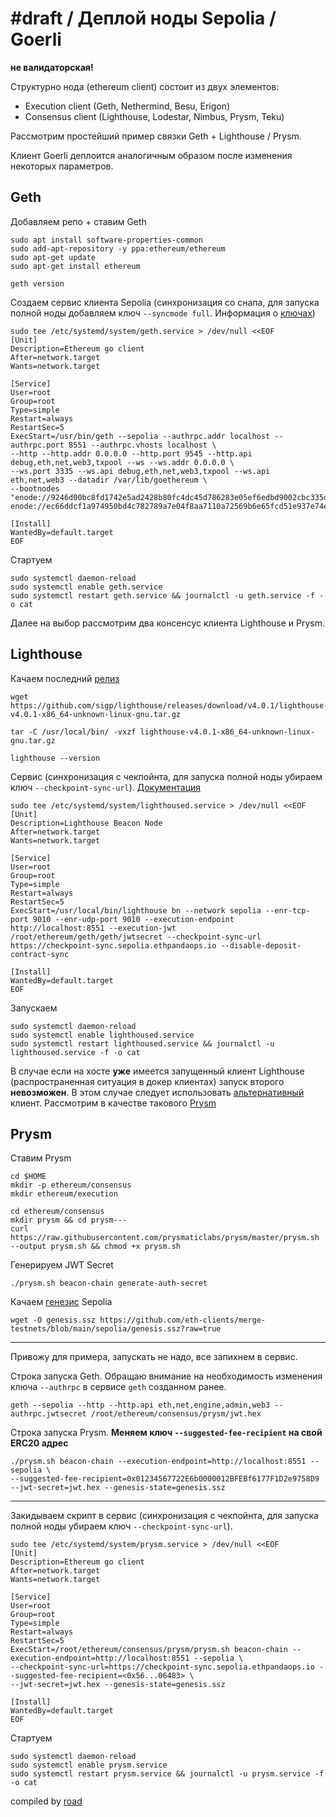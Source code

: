 # \#draft / Деплой ноды Sepolia / Goerli

**не валидаторская!**

Структурно нода (ethereum client) состоит из двух элементов:
- Execution client (Geth, Nethermind, Besu, Erigon)
- Consensus client (Lighthouse, Lodestar, Nimbus, Prysm, Teku)

Рассмотрим простейший пример связки Geth + Lighthouse / Prysm. 

Клиент Goerli деплоится аналогичным образом после изменения некоторых параметров.

## Geth

Добавляем репо + ставим Geth

```
sudo apt install software-properties-common
sudo add-apt-repository -y ppa:ethereum/ethereum
sudo apt-get update
sudo apt-get install ethereum

geth version
```
Создаем сервис клиента Sepolia (синхронизация со снапа, для запуска полной ноды добавляем ключ `--syncmode full`. Информация о [ключах](https://geth.ethereum.org/docs/fundamentals/command-line-options))



```
sudo tee /etc/systemd/system/geth.service > /dev/null <<EOF
[Unit]
Description=Ethereum go client
After=network.target 
Wants=network.target

[Service]
User=root 
Group=root
Type=simple
Restart=always
RestartSec=5
ExecStart=/usr/bin/geth --sepolia --authrpc.addr localhost --authrpc.port 8551 --authrpc.vhosts localhost \
--http --http.addr 0.0.0.0 --http.port 9545 --http.api debug,eth,net,web3,txpool --ws --ws.addr 0.0.0.0 \
--ws.port 3335 --ws.api debug,eth,net,web3,txpool --ws.api eth,net,web3 --datadir /var/lib/goethereum \
--bootnodes "enode://9246d00bc8fd1742e5ad2428b80fc4dc45d786283e05ef6edbd9002cbc335d40998444732fbe921cb88e1d2c73d1b1de53bae6a2237996e9bfe14f871baf7066@18.168.182.86:30303,
enode://ec66ddcf1a974950bd4c782789a7e04f8aa7110a72569b6e65fcd51e937e74eed303b1ea734e4d19cfaec9fbff9b6ee65bf31dcb50ba79acce9dd63a6aca61c7@52.14.151.177:30303"

[Install]
WantedBy=default.target
EOF
```
Стартуем

```
sudo systemctl daemon-reload
sudo systemctl enable geth.service
sudo systemctl restart geth.service && journalctl -u geth.service -f -o cat
```
Далее на выбор рассмотрим два консенсус клиента Lighthouse и Prysm.

## Lighthouse

Качаем последний [релиз](https://github.com/sigp/lighthouse/releases)

```
wget https://github.com/sigp/lighthouse/releases/download/v4.0.1/lighthouse-v4.0.1-x86_64-unknown-linux-gnu.tar.gz

tar -C /usr/local/bin/ -vxzf lighthouse-v4.0.1-x86_64-unknown-linux-gnu.tar.gz

lighthouse --version
```
Сервис (синхронизация с чекпойнта, для запуска полной ноды убираем ключ `--checkpoint-sync-url`). [Документация](https://lighthouse-book.sigmaprime.io/)
```
sudo tee /etc/systemd/system/lighthoused.service > /dev/null <<EOF
[Unit]
Description=Lighthouse Beacon Node
After=network.target 
Wants=network.target

[Service]
User=root
Group=root
Type=simple
Restart=always
RestartSec=5
ExecStart=/usr/local/bin/lighthouse bn --network sepolia --enr-tcp-port 9010 --enr-udp-port 9010 --execution-endpoint http://localhost:8551 --execution-jwt /root/ethereum/geth/geth/jwtsecret --checkpoint-sync-url https://checkpoint-sync.sepolia.ethpandaops.io --disable-deposit-contract-sync

[Install]
WantedBy=default.target
EOF
```
Запускаем
```
sudo systemctl daemon-reload
sudo systemctl enable lighthoused.service
sudo systemctl restart lighthoused.service && journalctl -u lighthoused.service -f -o cat
```

В случае если на хосте **уже** имеется запущенный клиент Lighthouse (распространенная ситуация в докер клиентах) запуск второго **невозможен**. В этом случае следует использовать [альтернативный](https://ethereum.org/en/upgrades/get-involved/#clients) клиент. Рассмотрим в качестве такового [Prysm](https://docs.prylabs.network/docs/getting-started)

## Prysm

Ставим Prysm
```
cd $HOME
mkdir -p ethereum/consensus
mkdir ethereum/execution

cd ethereum/consensus
mkdir prysm && cd prysm---
curl https://raw.githubusercontent.com/prysmaticlabs/prysm/master/prysm.sh --output prysm.sh && chmod +x prysm.sh
```
Генерируем JWT Secret
```
./prysm.sh beacon-chain generate-auth-secret
```
Качаем [генезис](https://github.com/eth-clients/merge-testnets/blob/main/sepolia/genesis.ssz) Sepolia
```
wget -O genesis.ssz https://github.com/eth-clients/merge-testnets/blob/main/sepolia/genesis.ssz?raw=true
```
---
Привожу для примера, запускать не надо, все запихнем в сервис. 

Строка запуска Geth. Обращаю внимание на необходимость изменения ключа `--authrpc` в сервисе `geth` созданном ранее.
```
geth --sepolia --http --http.api eth,net,engine,admin,web3 --authrpc.jwtsecret /root/ethereum/consensus/prysm/jwt.hex
```

Строка запуска Prysm. **Меняем ключ `--suggested-fee-recipient` на свой ERC20 адрес**
```
./prysm.sh beacon-chain --execution-endpoint=http://localhost:8551 --sepolia \
--suggested-fee-recipient=0x01234567722E6b0000012BFEBf6177F1D2e9758D9 --jwt-secret=jwt.hex --genesis-state=genesis.ssz
```
---

Закидываем скрипт в сервис (синхронизация с чекпойнта, для запуска полной ноды убираем ключ `--checkpoint-sync-url`). 
```
sudo tee /etc/systemd/system/prysm.service > /dev/null <<EOF
[Unit]
Description=Ethereum go client
After=network.target 
Wants=network.target

[Service]
User=root 
Group=root
Type=simple
Restart=always
RestartSec=5
ExecStart=/root/ethereum/consensus/prysm/prysm.sh beacon-chain --execution-endpoint=http://localhost:8551 --sepolia \
--checkpoint-sync-url=https://checkpoint-sync.sepolia.ethpandaops.io --suggested-fee-recipient=<0x56...06483> \
--jwt-secret=jwt.hex --genesis-state=genesis.ssz

[Install]
WantedBy=default.target
EOF
```
Стартуем
```
sudo systemctl daemon-reload
sudo systemctl enable prysm.service
sudo systemctl restart prysm.service && journalctl -u prysm.service -f -o cat
```

compiled by [road](https://t.me/ryssroad)
